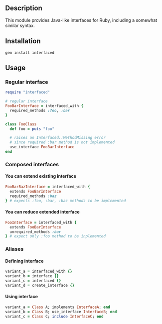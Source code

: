 ## Description
This module provides Java-like interfaces for Ruby, including a somewhat
similar syntax.

## Installation
`gem install interfaced`

## Usage
### Regular interface
```ruby
require "interfaced"

# regular interface
FooBarInterface = interfaced_with {
  required_methods :foo, :bar
}

class FooClass
  def foo = puts "foo"

  # raises an Interfaced::MethodMissing error
  # since required :bar method is not implemented
  use_interface FooBarInterface
end
```
### Composed interfaces
#### You can extend existing interface
```ruby
FooBarBazInterface = interfaced_with {
  extends FooBarInterface
  required_methods :baz
} # expects :foo, :bar, :baz methods to be implemented
```
#### You can reduce extended interface
```ruby
FooInterface = interfaced_with {
  extends FooBarInterface
  unrequired_methods :bar
} # expect only :foo method to be inplemented
```
### Aliases
#### Defining interface
```ruby
variant_a = interfaced_with {}
variant_b = interface {}
variant_c = interfaced {}
variant_d = create_interface {}
```
#### Using interface
```ruby
variant_a = Class A; implements InterfaceA; end
variant_b = Class B; use_interface InterfaceB; end
variant_c = Class C; include InterfaceC; end
```
